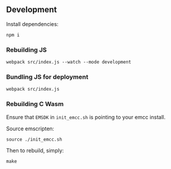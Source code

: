 ## Development

Install dependencies:

```
npm i
```

### Rebuilding JS

```
webpack src/index.js --watch --mode development
```

### Bundling JS for deployment

```
webpack src/index.js
```

### Rebuilding C Wasm

Ensure that `EMSDK` in `init_emcc.sh` is pointing to your emcc install.

Source emscripten:

```
source ./init_emcc.sh
```

Then to rebuild, simply:

```
make
```
